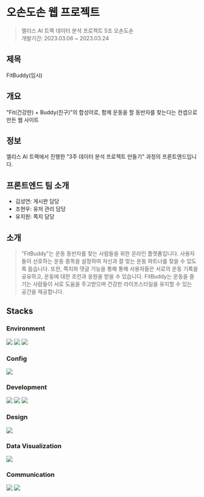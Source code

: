 # 오손도손 웹 프로젝트
>엘리스 AI 트랙 데이터 분석 프로젝트 5조 오손도손<br>
개발기간: 2023.03.06 ~ 2023.03.24

## 제목
FitBuddy(임시)

## 개요
"Fit(건강한) + Buddy(친구)"의 합성어로, 함께 운동을 할 동반자를 찾는다는 컨셉으로 만든 웹 사이트

## 정보
엘리스 AI 트랙에서 진행한 "3주 데이터 분석 프로젝트 만들기" 과정의 프론트엔드입니다.

## 프론트엔드 팀 소개
- 김성연: 게시판 담당
- 조현우: 유저 관리 담당
- 유지원: 쪽지 담당

## 소개
>"FitBuddy"는 운동 동반자를 찾는 사람들을 위한 온라인 플랫폼입니다. 사용자들이 선호하는 운동 종목을 설정하여 자신과 잘 맞는 운동 파트너를 찾을 수 있도록 돕습니다. 또한, 쪽지와 댓글 기능을 통해 통해 사용자들은 서로의 운동 기록을 공유하고, 운동에 대한 조언과 응원을 받을 수 있습니다. FitBuddy는 운동을 즐기는 사람들이 서로 도움을 주고받으며 건강한 라이프스타일을 유지할 수 있는 공간을 제공합니다.

## Stacks
### Environment
<img src="https://img.shields.io/badge/visual_studio_code-007ACC?style=for-the-badge&logo=visualstudiocode&logoColor=white">
<img src="https://img.shields.io/badge/git-F05032?style=for-the-badge&logo=git&logoColor=white">
<img src="https://img.shields.io/badge/gitlab-FC6D26?style=for-the-badge&logo=gitlab&logoColor=white">

### Config
<img src="https://img.shields.io/badge/npm-CB3837?style=for-the-badge&logo=npm&logoColor=white">

### Development
<img src="https://img.shields.io/badge/react-61DAFB?style=for-the-badge&logo=react&logoColor=white">
<img src="https://img.shields.io/badge/typescript-3178C6?style=for-the-badge&logo=typescript&logoColor=white">
<img src="https://img.shields.io/badge/tailwind_css-06B6D4?style=for-the-badge&logo=tailwindcss&logoColor=white">

### Design
<img src="https://img.shields.io/badge/figma-F24E1E?style=for-the-badge&logo=figma&logoColor=white">

### Data Visualization
<img src="https://img.shields.io/badge/recharts-528DD7?style=for-the-badge&logo=recharts&logoColor=white">

### Communication
<img src="https://img.shields.io/badge/discord-5865F2?style=for-the-badge&logo=discord&logoColor=white">
<img src="https://img.shields.io/badge/notion-000000?style=for-the-badge&logo=notion&logoColor=white">
